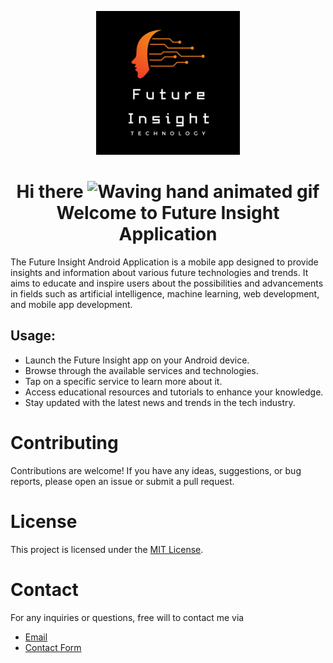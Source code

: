 <p align="center">
    <a herf="https://future-insight.blog/">
    <img src="/assets/images/16.png" alt="Future Insight"  width="230px" height="230px">
    </a>
  <br>
</p>

<h1 align="center">
    Hi there
    <img src="https://raw.githubusercontent.com/nixin72/nixin72/master/wave.gif" 
         alt="Waving hand animated gif"
         height="35"
         width="35" />
     Welcome to Future Insight Application
</h1>


The Future Insight Android Application is a mobile app designed to provide insights and information about various future technologies and trends. It aims to educate and inspire users about the possibilities and advancements in fields such as artificial intelligence, machine learning, web development, and mobile app development.

## Usage:
- Launch the Future Insight app on your Android device.
- Browse through the available services and technologies.
- Tap on a specific service to learn more about it.
- Access educational resources and tutorials to enhance your knowledge.
- Stay updated with the latest news and trends in the tech industry.


# Contributing
Contributions are welcome! If you have any ideas, suggestions, or bug reports, please open an issue or submit a pull request.

# License
This project is licensed under the [MIT License](/LICENSE).

# Contact
For any inquiries or questions, free will to contact me via
- [Email](mailto:99marafay@gmail.com)
- [Contact Form](https://futrre-insight.blog/contact/)


